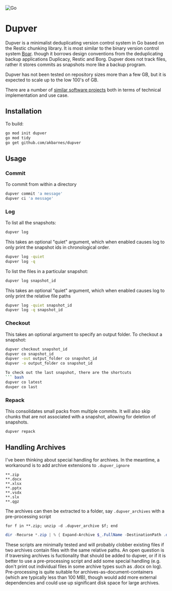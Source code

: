 ![Go](https://github.com/akbarnes/dupver/workflows/Go/badge.svg)

# Dupver
Dupver is a minimalist deduplicating version control system in Go based on 
the Restic chunking library. It is most similar to the binary
version control system [Boar](https://github.com/mekberg/boar).
though it borrows design conventions from the deduplicating backup
applications Duplicacy, Restic and Borg.
Dupver does not track files, rather it stores commits as snapshots more like
a backup program. 

Dupver has not been tested on repository sizes more than
a few GB, but it is expected to scale up to the low 100's of GB. 

There are a number of [similar software projects](similar-software.md) both
in terms of technical implementation and use case.

## Installation
To build:
``` bash
go mod init dupver
go mod tidy
go get github.com/akbarnes/dupver
```

## Usage

### Commit
To commit from within a directory
``` bash
dupver commit 'a message' 
dupver ci 'a message' 
```

### Log
To list all the snapshots:
``` bash
dupver log
```

This takes an optional "quiet" argument, which when enabled causes log to only print the snapshot ids in chronological order.
``` bash
dupver log -quiet
dupver log -q
```

To list the files in a particular snapshot:
``` bash
dupver log snapshot_id
```
This takes an optional "quiet" argument, which when enabled causes log to only print the relative file paths
``` bash
dupver log -quiet snapshot_id
dupver log -q snapshot_id
```

### Checkout
This takes an optional argument to specify an output folder. To checkout a snapshot:
``` bash
dupver checkout snapshot_id
dupver co snapshot_id
dupver -out output_folder co snapshot_id
dupver -o output_folder co snapshot_id

To check out the last snapshot, there are the shortcuts
``` bash
dupver co latest
duvper co last
```

### Repack
This consolidates small packs from multiple commits. It will also skip chunks that are not associated with a snapshot, allowing for deletion of snapshots.

``` bash
dupver repack
```

## Handling Archives
I've been thinking about special handling for archives. In the meantime, a workaround is to add archive extensions to `.dupver_ignore`

```
**.zip
**.docx
**.xlsx
**.pptx
**.vsdx
**.slx
**.qgz
```

The archives can then be extracted to a folder, say `.dupver_archives` with a pre-processing script

``` fish
for f in **.zip; unzip -d .dupver_archive $f; end
```

``` PowerShell
dir -Recurse *.zip | % { Expand-Archive $_.FullName -DestinationPath .dupver_archive }
```

These scripts are minimally tested and will probably clobber existing files if two archives contain files with the same relative paths. An open question is if traversing archives is fuctionality that should be added to dupver, or if it is better to use a pre-processing script and add some special handling (e.g. don't print out individual files in some archive types such as .docx on log). Pre-processing is quite suitable for archives-as-document-containers (which are typically less than 100 MB), though would add more external dependencies and could use up significant disk space for large archives.
